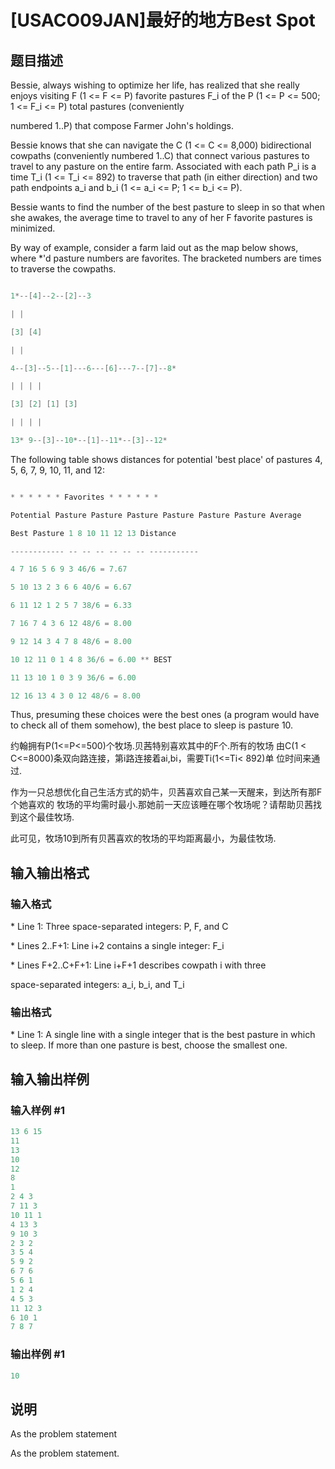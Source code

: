 # [USACO09JAN]最好的地方Best Spot

## 题目描述

Bessie, always wishing to optimize her life, has realized that she really enjoys visiting F (1 <= F <= P) favorite pastures F\_i of the P (1 <= P <= 500; 1 <= F\_i <= P) total pastures (conveniently

numbered 1..P) that compose Farmer John's holdings.

Bessie knows that she can navigate the C (1 <= C <= 8,000) bidirectional cowpaths (conveniently numbered 1..C) that connect various pastures to travel to any pasture on the entire farm. Associated with each path P\_i is a time T\_i (1 <= T\_i <= 892) to traverse that path (in either direction) and two path endpoints a\_i and b\_i (1 <= a\_i <= P; 1 <= b\_i <= P).

Bessie wants to find the number of the best pasture to sleep in so that when she awakes, the average time to travel to any of her F favorite pastures is minimized.

By way of example, consider a farm laid out as the map below shows, where \*'d pasture numbers are favorites. The bracketed numbers are times to traverse the cowpaths.

```cpp

1*--[4]--2--[2]--3

| |

[3] [4]

| |

4--[3]--5--[1]---6---[6]---7--[7]--8*

| | | |

[3] [2] [1] [3]

| | | |

13* 9--[3]--10*--[1]--11*--[3]--12*

```

The following table shows distances for potential 'best place' of pastures 4, 5, 6, 7, 9, 10, 11, and 12:

```cpp

* * * * * * Favorites * * * * * *

Potential Pasture Pasture Pasture Pasture Pasture Pasture Average

Best Pasture 1 8 10 11 12 13 Distance

------------ -- -- -- -- -- -- -----------

4 7 16 5 6 9 3 46/6 = 7.67

5 10 13 2 3 6 6 40/6 = 6.67

6 11 12 1 2 5 7 38/6 = 6.33

7 16 7 4 3 6 12 48/6 = 8.00

9 12 14 3 4 7 8 48/6 = 8.00

10 12 11 0 1 4 8 36/6 = 6.00 ** BEST

11 13 10 1 0 3 9 36/6 = 6.00

12 16 13 4 3 0 12 48/6 = 8.00

```

Thus, presuming these choices were the best ones (a program would have to check all of them somehow), the best place to sleep is pasture 10.

约翰拥有P(1<=P<=500)个牧场.贝茜特别喜欢其中的F个.所有的牧场 由C(1 < C<=8000)条双向路连接，第i路连接着ai,bi，需要Ti(1<=Ti< 892)单 位时间来通过.

作为一只总想优化自己生活方式的奶牛，贝茜喜欢自己某一天醒来，到达所有那F个她喜欢的 牧场的平均需时最小.那她前一天应该睡在哪个牧场呢？请帮助贝茜找到这个最佳牧场.

此可见，牧场10到所有贝茜喜欢的牧场的平均距离最小，为最佳牧场.

## 输入输出格式

### 输入格式

\* Line 1: Three space-separated integers: P, F, and C

\* Lines 2..F+1: Line i+2 contains a single integer: F\_i

\* Lines F+2..C+F+1: Line i+F+1 describes cowpath i with three

space-separated integers: a\_i, b\_i, and T\_i

### 输出格式

\* Line 1: A single line with a single integer that is the best pasture in which to sleep. If more than one pasture is best, choose the smallest one.

## 输入输出样例

### 输入样例 #1

```cpp
13 6 15 
11 
13 
10 
12 
8 
1 
2 4 3 
7 11 3 
10 11 1 
4 13 3 
9 10 3 
2 3 2 
3 5 4 
5 9 2 
6 7 6 
5 6 1 
1 2 4 
4 5 3 
11 12 3 
6 10 1 
7 8 7 

```
### 输出样例 #1

```cpp
10 

```
## 说明

As the problem statement

As the problem statement.

